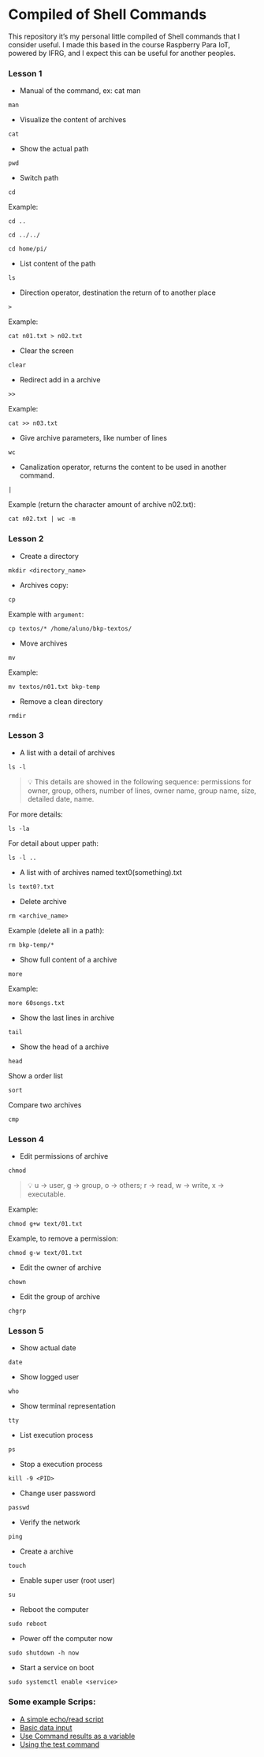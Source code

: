 # Compiled of Shell Commands
This repository it’s my personal little compiled of Shell commands that I consider useful. I made this based in the course Raspberry Para IoT, powered by IFRG, and I expect this can be useful for another peoples.

### Lesson 1 

*	Manual of the command, ex: cat man
```
man
```
*	 Visualize the content of archives
```
cat
```
*	Show the actual path
```
pwd
```
*	Switch path
```
cd
```
Example:
```
cd .. 
```
```
cd ../../ 
```
```
cd home/pi/ 
```
*	List content of the path
```
ls
``` 

*	Direction operator, destination the return of to another place
```
>
```
Example:
```
cat n01.txt > n02.txt
```

*	Clear the screen
```
clear
```

* Redirect add in a archive
```
>> 
```
Example:
```
cat >> n03.txt
```


* Give archive parameters, like number of lines
```
wc 
```

* Canalization operator, returns the content to be used in another command.

```
| 
```
Example (return the character amount of archive n02.txt): 
```
cat n02.txt | wc -m 
```

### Lesson 2

*	Create a directory 

```
mkdir <directory_name> 
```

* Archives copy:

```
cp
```
Example with `argument`:
```
cp textos/* /home/aluno/bkp-textos/ 
```
* Move archives

```
mv
```
Example:
```
mv textos/n01.txt bkp-temp
```

* Remove a clean directory
```
rmdir 
```

### Lesson 3

* A list with a detail of archives
```
ls -l
```
>:bulb: This details are showed in the following sequence: permissions for owner, group, others, number of lines, owner name, group name, size, detailed date, name.

For more details:
```
ls -la
```
For detail about upper path:
```
ls -l ..
```

* A list with of archives named text0(something).txt
```
ls text0?.txt
```
* Delete archive
```
rm <archive_name>
```
Example (delete all in a path):

```
rm bkp-temp/*
```
* Show full content of a archive
```
more
```
Example:
```
more 60songs.txt
```
* Show the last lines in archive
```
tail
```
* Show the head of a archive
```
head
```
Show a order list
```
sort
```
Compare two archives
```
cmp
```

### Lesson 4

* Edit permissions of archive
```
chmod
```


>:bulb: u -> user, g -> group, o -> others; r -> read, w -> write, x -> executable.


Example:
```
chmod g+w text/01.txt
```
Example, to remove a permission:
```
chmod g-w text/01.txt
```
* Edit the owner of archive
```
chown
```
* Edit the group of archive
```
chgrp
```

### Lesson 5

* Show actual date
```
date
```
* Show logged user
```
who
```
* Show terminal representation
```
tty
```
* List execution process

```
ps
```
* Stop a execution process
```
kill -9 <PID>
```
* Change user password
```
passwd
```
* Verify the network
```
ping
```
* Create a archive
```
touch
```
* Enable super user (root user)
```
su
```
* Reboot the computer
```
sudo reboot
```
* Power off the computer now
```
sudo shutdown -h now
```

* Start a service on boot

```
sudo systemctl enable <service>
```
### Some example Scrips:

* [A simple echo/read script](scripts/script1.sh)
* [Basic data input](scripts/script2.sh)
* [Use Command results as a variable](scripts/script3.sh)
* [Using the test command](scripts/script4.sh)
